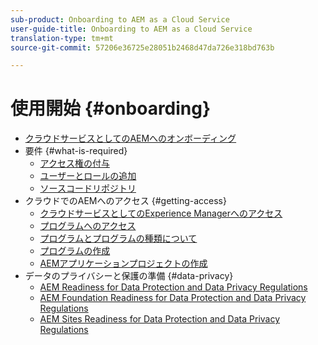 ```yaml
---
sub-product: Onboarding to AEM as a Cloud Service
user-guide-title: Onboarding to AEM as a Cloud Service
translation-type: tm+mt
source-git-commit: 57206e36725e28051b2468d47da726e318bd763b

---
```



# 使用開始 {#onboarding}

+ [クラウドサービスとしてのAEMへのオンボーディング](/help/onboarding/home.md)
+ 要件 {#what-is-required}
   + [アクセス権の付与](what-is-required/access-rights-granted.md)
   + [ユーザーとロールの追加](what-is-required/add-users-roles.md)
   + [ソースコードリポジトリ](what-is-required/source-code-repository.md)
+ クラウドでのAEMへのアクセス {#getting-access}
   + [クラウドサービスとしてのExperience Managerへのアクセス](getting-access-to-aem-in-cloud/navigation.md)
   + [プログラムへのアクセス](getting-access-to-aem-in-cloud/first-time-login.md)
   + [プログラムとプログラムの種類について](getting-access-to-aem-in-cloud/understand-program-types.md)
   + [プログラムの作成](getting-access-to-aem-in-cloud/creating-a-program.md)
   + [AEMアプリケーションプロジェクトの作成](getting-access-to-aem-in-cloud/creating-aem-application-project.md)
+ データのプライバシーと保護の準備 {#data-privacy}
   + [AEM Readiness for Data Protection and Data Privacy Regulations](data-privacy-and-protection-readiness/aem-readiness.md)
   + [AEM Foundation Readiness for Data Protection and Data Privacy Regulations](data-privacy-and-protection-readiness/foundation-readiness.md)
   + [AEM Sites Readiness for Data Protection and Data Privacy Regulations](data-privacy-and-protection-readiness/sites-readiness.md)
